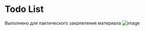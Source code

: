 # Todo List

Выполнено для пактического закрпеления материала
![image](https://user-images.githubusercontent.com/72858109/217307306-82716104-ca35-4d72-bfb7-13505e514875.png)
